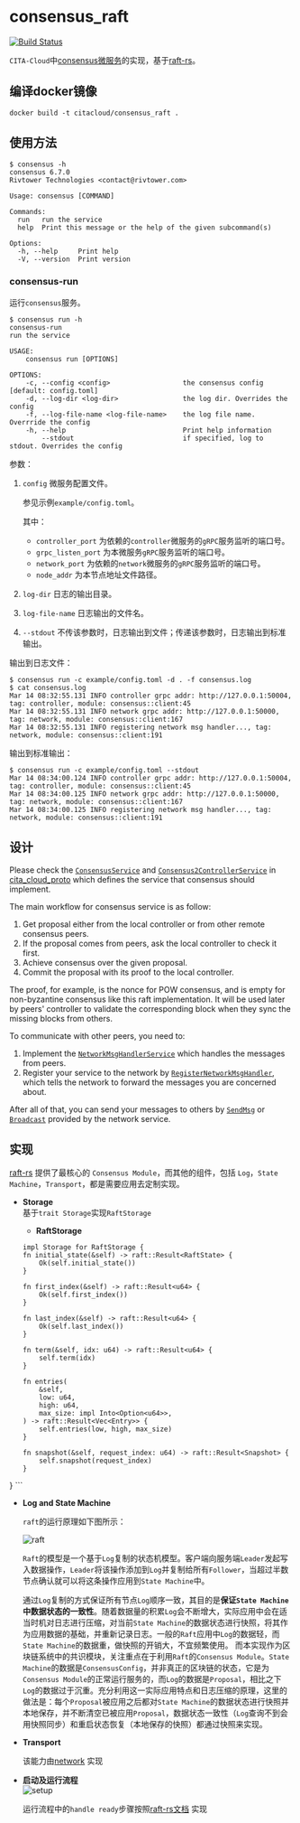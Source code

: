 # consensus_raft
[![Build Status](https://travis-ci.org/cita-cloud/consensus_raft.svg?branch=master)](https://travis-ci.org/cita-cloud/consensus_raft)

`CITA-Cloud`中[consensus微服务](https://github.com/cita-cloud/cita_cloud_proto/blob/master/protos/consensus.proto)的实现，基于[raft-rs](https://github.com/tikv/raft-rs)。

## 编译docker镜像
```
docker build -t citacloud/consensus_raft .
```

## 使用方法

```
$ consensus -h
consensus 6.7.0
Rivtower Technologies <contact@rivtower.com>

Usage: consensus [COMMAND]

Commands:
  run   run the service
  help  Print this message or the help of the given subcommand(s)

Options:
  -h, --help     Print help
  -V, --version  Print version
```

### consensus-run

运行`consensus`服务。

```
$ consensus run -h
consensus-run
run the service

USAGE:
    consensus run [OPTIONS]

OPTIONS:
    -c, --config <config>                  the consensus config [default: config.toml]
    -d, --log-dir <log-dir>                the log dir. Overrides the config
    -f, --log-file-name <log-file-name>    the log file name. Overrride the config
    -h, --help                             Print help information
        --stdout                           if specified, log to stdout. Overrides the config
```

参数：
1. `config` 微服务配置文件。

    参见示例`example/config.toml`。

    其中：
    * `controller_port` 为依赖的`controller`微服务的`gRPC`服务监听的端口号。
    * `grpc_listen_port` 为本微服务`gRPC`服务监听的端口号。
    * `network_port` 为依赖的`network`微服务的`gRPC`服务监听的端口号。
    * `node_addr` 为本节点地址文件路径。
2. `log-dir` 日志的输出目录。
3. `log-file-name` 日志输出的文件名。
4. `--stdout` 不传该参数时，日志输出到文件；传递该参数时，日志输出到标准输出。

输出到日志文件：
```
$ consensus run -c example/config.toml -d . -f consensus.log
$ cat consensus.log
Mar 14 08:32:55.131 INFO controller grpc addr: http://127.0.0.1:50004, tag: controller, module: consensus::client:45
Mar 14 08:32:55.131 INFO network grpc addr: http://127.0.0.1:50000, tag: network, module: consensus::client:167
Mar 14 08:32:55.131 INFO registering network msg handler..., tag: network, module: consensus::client:191

```

输出到标准输出：
```
$ consensus run -c example/config.toml --stdout
Mar 14 08:34:00.124 INFO controller grpc addr: http://127.0.0.1:50004, tag: controller, module: consensus::client:45
Mar 14 08:34:00.125 INFO network grpc addr: http://127.0.0.1:50000, tag: network, module: consensus::client:167
Mar 14 08:34:00.125 INFO registering network msg handler..., tag: network, module: consensus::client:191
```


## 设计

Please check the [`ConsensusService`](https://github.com/cita-cloud/cita_cloud_proto/blob/master/protos/consensus.proto#L12)
and [`Consensus2ControllerService`](https://github.com/cita-cloud/cita_cloud_proto/blob/master/protos/controller.proto#L53)
in [cita_cloud_proto](https://github.com/cita-cloud/cita_cloud_proto)
which defines the service that consensus should implement.

The main workflow for consensus service is as follow:
1. Get proposal either from the local controller or from other remote consensus peers.
2. If the proposal comes from peers, ask the local controller to check it first.
3. Achieve consensus over the given proposal.
4. Commit the proposal with its proof to the local controller.

The proof, for example, is the nonce for POW consensus, and is empty for non-byzantine consensus like this raft implementation.
It will be used later by peers' controller to validate the corresponding block when they sync the missing blocks from others.

To communicate with other peers, you need to:
1. Implement the [`NetworkMsgHandlerService`](https://github.com/cita-cloud/cita_cloud_proto/blob/master/protos/network.proto#L39)
which handles the messages from peers.
2. Register your service to the network by [`RegisterNetworkMsgHandler`](https://github.com/cita-cloud/cita_cloud_proto/blob/master/protos/network.proto#L35),
which tells the network to forward the messages you are concerned about.

After all of that, you can send your messages to others by [`SendMsg`](https://github.com/cita-cloud/cita_cloud_proto/blob/master/protos/network.proto#L26) 
or [`Broadcast`](https://github.com/cita-cloud/cita_cloud_proto/blob/master/protos/network.proto#L29) provided by the network service.


## 实现

[raft-rs](https://github.com/tikv/raft-rs) 提供了最核心的 `Consensus Module`，而其他的组件，包括 `Log`，`State Machine`，`Transport`，都是需要应用去定制实现。

- **Storage**  
  基于`trait Storage`实现`RaftStorage`
    - **RaftStorage**

    ``` 
    impl Storage for RaftStorage {
    fn initial_state(&self) -> raft::Result<RaftState> {
        Ok(self.initial_state())
    }

    fn first_index(&self) -> raft::Result<u64> {
        Ok(self.first_index())
    }

    fn last_index(&self) -> raft::Result<u64> {
        Ok(self.last_index())
    }

    fn term(&self, idx: u64) -> raft::Result<u64> {
        self.term(idx)
    }

    fn entries(
        &self,
        low: u64,
        high: u64,
        max_size: impl Into<Option<u64>>,
    ) -> raft::Result<Vec<Entry>> {
        self.entries(low, high, max_size)
    }

    fn snapshot(&self, request_index: u64) -> raft::Result<Snapshot> {
        self.snapshot(request_index)
    }
}
    ```
    
- **Log and State Machine**  

    `raft`的运行原理如下图所示：
    
    ![raft](img/raft.png)

    `Raft`的模型是一个基于`Log`复制的状态机模型。客户端向服务端`Leader`发起写入数据操作，`Leader`将该操作添加到`Log`并复制给所有`Follower`，当超过半数节点确认就可以将这条操作应用到`State Machine`中。
    
    通过`Log`复制的方式保证所有节点`Log`顺序一致，其目的是**保证`State Machine`中数据状态的一致性**。随着数据量的积累`Log`会不断增大，实际应用中会在适当时机对日志进行压缩，对当前`State Machine`的数据状态进行快照，将其作为应用数据的基础，并重新记录日志。一般的`Raft`应用中`Log`的数据轻，而`State Machine`的数据重，做快照的开销大，不宜频繁使用。
    而本实现作为区块链系统中的共识模块，关注重点在于利用`Raft`的`Consensus Module`。`State Machine`的数据是`ConsensusConfig`，并非真正的区块链的状态，它是为`Consensus Module`的正常运行服务的，而`Log`的数据是`Proposal`，相比之下`Log`的数据过于沉重。充分利用这一实际应用特点和日志压缩的原理，这里的做法是：每个`Proposal`被应用之后都对`State Machine`的数据状态进行快照并本地保存，并不断清空已被应用`Proposal`，数据状态一致性（`Log`查询不到会用快照同步）和重启状态恢复（本地保存的快照）都通过快照来实现。

- **Transport**  

    该能力由[network](https://cita-cloud-docs.readthedocs.io/zh_CN/latest/architecture.html#network) 实现


- **启动及运行流程**  
    ![setup](img/raft_setup.png)
  
    运行流程中的`handle ready`步骤按照[raft-rs文档](https://docs.rs/raft/latest/raft/#processing-the-ready-state) 实现

